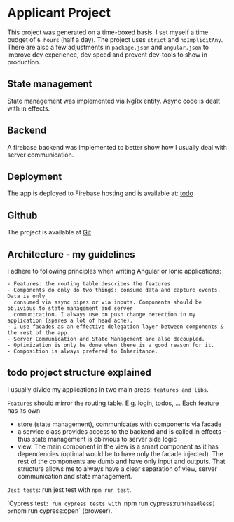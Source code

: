 # Applicant Project

This project was generated on a time-boxed basis. I set myself a time budget of `6 hours` (half a day).
The project uses `strict` and `noImplicitAny`. There are also a few adjustments in `package.json`
and `angular.json` to improve dev experience, dev speed and prevent dev-tools to show in production.

## State management
State management was implemented via NgRx entity. Async code is dealt with in effects.

## Backend
A firebase backend was implemented to better show how I usually deal with server communication.

## Deployment
The app is deployed to Firebase hosting and is available at: [todo](https://fir-12dc8.web.app
)

## Github
The project is available at [Git](https://github.com/andiausrust/applicant-project)

## Architecture - my guidelines
I adhere to following principles when writing Angular or Ionic applications:

```
- Features: the routing table describes the features.
- Components do only do two things: consume data and capture events. Data is only
  consumed via async pipes or via inputs. Components should be oblivious to state management and server
  communication. I always use on push change detection in my application (spares a lot of head ache).
- I use facades as an effective delegation layer between components & the rest of the app.
- Server Communication and State Management are also decoupled.
- Optimization is only be done when there is a good reason for it.
- Composition is always prefered to Inheritance.
```

## todo project structure explained
I usually divide my applications in two main areas: `features and libs`.

`Features` should mirror the routing table. E.g. login, todos, ... Each feature has its own 
 - store (state management), communicates with components via facade
 - a service class provides access to the backend and is called in effects - thus state management is oblivious to server side logic
 - view. The main component in the view is a smart component as it has dependencies (optimal would be to have only the facade injected).
The rest of the components are dumb and have only input and outputs.
That structure allows me to always have a clear separation of view, server communication and 
state management.

`Jest tests`: run jest test with `npm run test`.

'Cypress test`: run cypress tests with `npm run cypress:run` (headless) or `npm run cypress:open` (browser).
